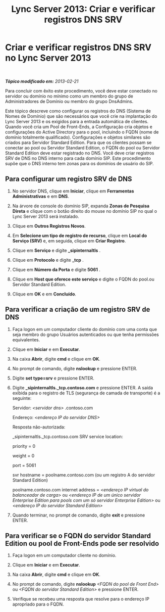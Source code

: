 ﻿---
title: 'Lync Server 2013: Criar e verificar registros DNS SRV'
TOCTitle: Criar e verificar registros DNS SRV
ms:assetid: 86888c7e-1401-458f-9a7b-08ac726deeec
ms:mtpsurl: https://technet.microsoft.com/pt-br/library/Gg398680(v=OCS.15)
ms:contentKeyID: 49307349
ms.date: 05/19/2016
mtps_version: v=OCS.15
ms.translationtype: HT
---

# Criar e verificar registros DNS SRV no Lync Server 2013

 

_**Tópico modificado em:** 2013-02-21_

Para concluir com êxito este procedimento, você deve estar conectado no servidor ou domínio no mínimo como um membro do grupo de Administradores de Domínio ou membro do grupo DnsAdmins.

Este tópico descreve como configurar os registros do DNS (Sistema de Nomes de Domínio) que são necessários que você crie na implantação do Lync Server 2013 e os exigidos para a entrada automática de clientes. Quando você cria um Pool de Front-Ends, a Configuração cria objetos e configurações do Active Directory para o pool, incluindo o FQDN (nome de domínio totalmente qualificado). Configurações e objetos similares são criados para Servidor Standard Edition. Para que os clientes possam se conectar ao pool ou Servidor Standard Edition, o FQDN do pool ou Servidor Standard Edition deve estar registrado no DNS. Você deve criar registros SRV de DNS no DNS interno para cada domínio SIP. Este procedimento supõe que o DNS interno tem zonas para os domínios de usuário do SIP.

## Para configurar um registro SRV de DNS

1.  No servidor DNS, clique em **Iniciar**, clique em **Ferramentas Administrativas** e em **DNS**.

2.  Na árvore de console do domínio SIP, expanda **Zonas de Pesquisa Direta** e clique com o botão direito do mouse no domínio SIP no qual o Lync Server 2013 será instalado.

3.  Clique em **Outros Registros Novos**.

4.  Em **Selecione um tipo de registro de recurso**, clique em **Local do Serviço (SRV)** e, em seguida, clique em **Criar Registro**.

5.  Clique em **Serviço** e digite **\_sipinternaltls** .

6.  Clique em **Protocolo** e digite **\_tcp** .

7.  Clique em **Número da Porta** e digite **5061** .

8.  Clique em **Host que oferece este serviço** e digite o FQDN do pool.ou Servidor Standard Edition.

9.  Clique em **OK** e em **Concluído**.

## Para verificar a criação de um registro SRV de DNS

1.  Faça logon em um computador cliente do domínio com uma conta que seja membro do grupo Usuários autenticados ou que tenha permissões equivalentes.

2.  Clique em **Iniciar** e em **Executar**.

3.  Na caixa **Abrir**, digite **cmd** e clique em **OK**.

4.  No prompt de comando, digite **nslookup** e pressione ENTER.

5.  Digite **set type=srv** e pressione ENTER.

6.  Digite **\_sipinternaltls.\_tcp.contoso.com** e pressione ENTER. A saída exibida para o registro de TLS (segurança de camada de transporte) é a seguinte:
    
    Servidor: *\<servidor dns\>* .contoso.com
    
    Endereço: *\<endereço IP do servidor DNS\>*
    
    Resposta não-autorizada:
    
    \_sipinternaltls.\_tcp.contoso.com SRV service location:
    
    priority = 0
    
    weight = 0
    
    port = 5061
    
    svr hostname = poolname.contoso.com (ou um registro A do servidor Standard Edition)
    
    poolname.contoso.com internet address = *\<endereço IP virtual do balanceador de carga\>* ou *\<endereço IP de um único servidor Enterprise Edition para pools com um só servidor Enterprise Edition\>* ou *\<endereço IP do servidor Standard Edition\>*

7.  Quando terminar, no prompt de comando, digite **exit** e pressione ENTER.

## Para verificar se o FQDN do servidor Standard Edition ou pool de Front-Ends pode ser resolvido

1.  Faça logon em um computador cliente no domínio.

2.  Clique em **Iniciar** e em **Executar**.

3.  Na caixa **Abrir**, digite **cmd** e clique em **OK**.

4.  No prompt de comando, digite **nslookup** *\<FQDN do pool de Front End\>* ou *\<FQDN do servidor Standard Edition\>* e pressione ENTER.

5.  Verifique se recebeu uma resposta que resolve para o endereço IP apropriado para o FQDN.

